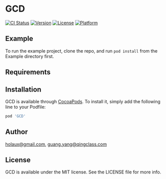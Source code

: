 # GCD

[![CI Status](https://img.shields.io/travis/holaux@gmail.com/GCD.svg?style=flat)](https://travis-ci.org/holaux@gmail.com/GCD)
[![Version](https://img.shields.io/cocoapods/v/GCD.svg?style=flat)](https://cocoapods.org/pods/GCD)
[![License](https://img.shields.io/cocoapods/l/GCD.svg?style=flat)](https://cocoapods.org/pods/GCD)
[![Platform](https://img.shields.io/cocoapods/p/GCD.svg?style=flat)](https://cocoapods.org/pods/GCD)

## Example

To run the example project, clone the repo, and run `pod install` from the Example directory first.

## Requirements

## Installation

GCD is available through [CocoaPods](https://cocoapods.org). To install
it, simply add the following line to your Podfile:

```ruby
pod 'GCD'
```

## Author

holaux@gmail.com, guang.yang@qingclass.com

## License

GCD is available under the MIT license. See the LICENSE file for more info.
